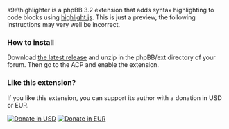 s9e\highlighter is a phpBB 3.2 extension that adds syntax highlighting to code blocks using [highlight.js](https://highlightjs.org/). This is just a preview, the following instructions may very well be incorrect.

### How to install

Download [the latest release](https://github.com/s9e/phpbb-ext-highlighter/releases/download/1.0/highlighter.zip) and unzip in the phpBB/ext directory of your forum. Then go to the ACP and enable the extension.

### Like this extension?

If you like this extension, you can support its author with a donation in USD or EUR.

[![Donate in USD](https://www.paypalobjects.com/en_US/i/btn/btn_donateCC_LG_global.gif)](https://www.paypal.com/cgi-bin/webscr?cmd=_s-xclick&hosted_button_id=ABGFV5AGE98AG)
[![Donate in EUR](https://www.paypalobjects.com/en_US/i/btn/btn_donateCC_LG_global.gif)](https://www.paypal.com/cgi-bin/webscr?cmd=_s-xclick&hosted_button_id=6P6985GT2DLGL)